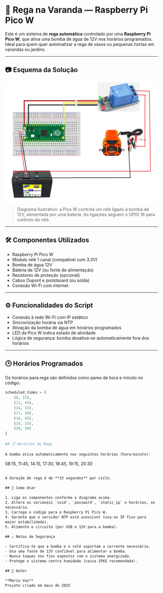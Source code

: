 # 🌿 Rega na Varanda — Raspberry Pi Pico W

Este é um sistema de **rega automática** controlado por uma **Raspberry Pi Pico W**, que ativa uma bomba de água de 12V nos horários programados. Ideal para quem quer automatizar a rega de vasos ou pequenas hortas em varandas ou jardins.

---

## 📷 Esquema da Solução

![Esquema da solução](Diagram_of_an_automatic_irrigation_system.png)

> Diagrama ilustrativo: a Pico W controla um relé ligado à bomba de 12V, alimentada por uma bateria. As ligações seguem o GPIO 16 para controlo do relé.

---

## 🛠 Componentes Utilizados

- Raspberry Pi Pico W  
- Módulo relé 1 canal (compatível com 3.3V)  
- Bomba de água 12V  
- Bateria de 12V (ou fonte de alimentação)  
- Resistores de proteção (opcional)  
- Cabos Dupont e protoboard (ou solda)  
- Conexão Wi-Fi com internet  

---

## ⚙️ Funcionalidades do Script

- Conexão à rede Wi-Fi com IP estático  
- Sincronização horária via NTP  
- Ativação da bomba de água em horários programados  
- LED da Pico W indica estado de atividade  
- Lógica de segurança: bomba desativa-se automaticamente fora dos horários  

---

## 🕒 Horários Programados

Os horários para rega são definidos como pares de hora e minuto no código:

```python
scheduled_times = [
    (8, 15),
    (11, 45),
    (14, 15),
    (17, 30),
    (18, 45),
    (19, 15),
    (20, 30)
]

## 🕒 Horários de Rega

A bomba ativa automaticamente nos seguintes horários (hora:minuto):

```
08:15, 11:45, 14:15, 17:30, 18:45, 19:15, 20:30
```

A duração de rega é de **15 segundos** por ciclo.

## 💾 Como Usar

1. Liga os componentes conforme o diagrama acima.
2. Altera as variáveis `ssid`, `password`, `static_ip` e horários, se necessário.
3. Carrega o código para o Raspberry Pi Pico W.
4. Garante que o servidor NTP está acessível (usa-se IP fixo para maior estabilidade).
5. Alimenta o circuito (por USB e 12V para a bomba).

## ⚠️ Notas de Segurança

- Certifica-te que a bomba e o relé suportam a corrente necessária.
- Usa uma fonte de 12V confiável para alimentar a bomba.
- Nunca toques nos fios expostos com o sistema energizado.
- Protege o sistema contra humidade (caixa IP65 recomendada).

## 👤 Autor

**Mario Vaz**  
Projeto criado em maio de 2025
